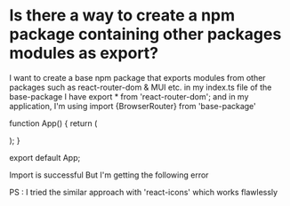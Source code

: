 
# Is there a way to create a npm package containing other packages modules as export?

I want to create a base npm package that exports modules from other packages such as react-router-dom & MUI etc.
in my index.ts file of the base-package I have
export * from 'react-router-dom';
and in my application, I'm using
import {BrowserRouter} from 'base-package'

function App() {
  return (
    <div className="App">
      <BrowserRouter>
      </BrowserRouter>
    </div>
  );
}

export default App;

Import is successful But I'm getting the following error

PS : I tried the similar approach with 'react-icons' which works flawlessly

        